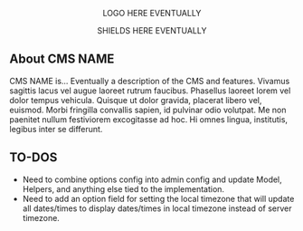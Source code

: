 <p align="center">LOGO HERE EVENTUALLY</p>

<p align="center">SHIELDS HERE EVENTUALLY</p>

## About CMS NAME

CMS NAME is... Eventually a description of the CMS and features. Vivamus sagittis lacus vel augue laoreet rutrum faucibus. Phasellus laoreet lorem vel dolor tempus vehicula. Quisque ut dolor gravida, placerat libero vel, euismod. Morbi fringilla convallis sapien, id pulvinar odio volutpat. Me non paenitet nullum festiviorem excogitasse ad hoc. Hi omnes lingua, institutis, legibus inter se differunt.

## TO-DOS

- Need to combine options config into admin config and update Model, Helpers, and anything else tied to the implementation.
- Need to add an option field for setting the local timezone that will update all dates/times to display dates/times in local timezone instead of server timezone.
